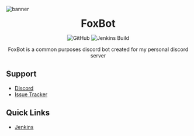 ![banner](https://cdn.nat.gg/img/foxbot_banner.png)

<div align="center">
<h1 style="margin: 0;font-weight: 700;font-family:-apple-system,BlinkMacSystemFont,Segoe UI,Helvetica,Arial,sans-serif,Apple Color Emoji,Segoe UI Emoji">FoxBot</h1>

![GitHub](https://img.shields.io/github/license/NATroutter/FoxBot?style=for-the-badge)
![Jenkins Build](https://img.shields.io/jenkins/build?jobUrl=https%3A%2F%2Fjenkins.nat.gg%2Fjob%2Fgeneral%2Fjob%2FFoxBot%2F&style=for-the-badge)

FoxBot is a common purposes discord bot created for my personal discord server

</div>

## Support
- [Discord](https://discord.nat.gg/)
- [Issue Tracker](https://github.com/NATroutter/FoxBot/issues)

## Quick Links
- [Jenkins](https://jenkins.nat.gg/job/general/job/FoxBot/)